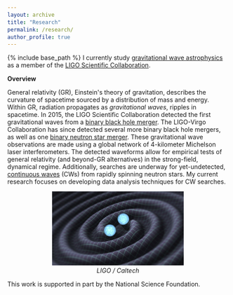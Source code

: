 ```yaml
---
layout: archive
title: "Research"
permalink: /research/
author_profile: true
---
```

{% include base_path %} I currently study <a href="https://en.wikipedia.org/wiki/Gravitational-wave_astronomy">gravitational wave astrophysics</a> as a member of the <a href="https://www.ligo.caltech.edu">LIGO Scientific Collaboration</a>.

<b>Overview</b>

General relativity (GR), Einstein's theory of gravitation, describes the curvature of spacetime sourced by a distribution of mass and energy. Within GR, radiation propagates as <i>gravitational waves</i>, ripples in spacetime. In 2015, the LIGO Scientific Collaboration detected the first gravitational waves from a <a href="https://arxiv.org/abs/1602.03837">binary black hole merger</a>. The LIGO-Virgo Collaboration has since detected several more binary black hole mergers, as well as one <a href="https://arxiv.org/abs/1710.05832">binary neutron star merger</a>. These gravitational wave observations are made using a global network of 4-kilometer Michelson laser interferometers. The detected waveforms allow for empirical tests of general relativity (and beyond-GR alternatives) in the strong-field, dynamical regime. Additionally, searches are underway for yet-undetected, <a href="https://arxiv.org/abs/1712.05897">continuous waves</a> (CWs) from rapidly spinning neutron stars. My current research focuses on developing data analysis techniques for CW searches. 

<p align="center"><img src = "/images/gravitationalwaves.jpg" width="300"><br><i>LIGO / Caltech</i></p>

This work is supported in part by the National Science Foundation.
